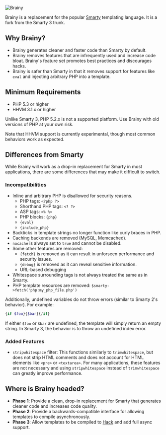 ![Brainy](https://gitenterprise.inside-box.net/mbasta/brainy/raw/fixes/documentation/brainy.png)

Brainy is a replacement for the popular [Smarty](http://www.smarty.net/)
templating language. It is a fork from the Smarty 3 trunk.


## Why Brainy?

- Brainy generates cleaner and faster code than Smarty by default.
- Brainy removes features that are infrequently used and increase code bloat.
  Brainy's feature set promotes best practices and discourages hacks.
- Brainy is safer than Smarty in that it removes support for features like
  `eval` and injecting arbitrary PHP into a template.


## Minimum Requirements

- PHP 5.3 or higher
- HHVM 3.1.x or higher

Unlike Smarty 3, PHP 5.2.x is not a supported platform. Use Brainy with old
versions of PHP at your own risk.

Note that HHVM support is currently experimental, though most common behaviors
work as expected.


## Differences from Smarty

While Brainy will work as a drop-in replacement for Smarty in most
applications, there are some differences that may make it difficult to switch.


### Incompatibilities

- Inline and arbitrary PHP is disallowed for security reasons.
  - PHP tags: `<?php ?>`
  - Shorthand PHP tags: `<? ?>`
  - ASP tags: `<% %>`
  - PHP blocks: `{php}`
  - `{eval}`
  - `{include_php}`
- Backticks in template strings no longer function like curly braces in PHP.
- Caching backends are removed (MySQL, Memcached).
- `nocache` is always set to `true` and cannot be disabled.
- Some other features are removed:
  - `{fetch}` is removed as it can result in unforseen performance and security
    issues.
  - `{debug}` is removed as it can reveal sensitive information.
  - URL-based debugging
- Whitespace surrounding tags is not always treated the same as in Smarty.
- PHP template resources are removed: `$smarty->fetch('php:my_php_file.php')`

Additionally, undefined variables do not throw errors (similar to Smarty 2's
behavior). For example:

```php
{if $foo}{$bar}{/if}
```

If either `$foo` or `$bar` are undefined, the template will simply return an
empty string. In Smarty 3, the behavior is to throw an undefined index error.


### Added Features

- `stripwhitespace` filter: This functions similarly to `trimwhitespace`, but does not strip HTML comments and does not account for HTML elements like `<pre>` or `<textarea>`. For many applications, these features are not necessary and using `stripwhitespace` instead of `trimwhitespace` can greatly improve performance.


## Where is Brainy headed?

- **Phase 1**: Provide a clean, drop-in replacement for Smarty that generates
  cleaner code and increases code quality.
- **Phase 2**: Provide a backwards-compatible interface for allowing templates
  to compile asynchronously.
- **Phase 3**: Allow templates to be compiled to [Hack](http://hacklang.org/)
  and add full async support.
